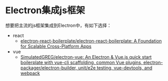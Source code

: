 # Electron集成js框架

想要把主流的js框架集成到Electron中，有如下选择：

* react
    * [electron-react-boilerplate/electron-react-boilerplate: A Foundation for Scalable Cross-Platform Apps](https://github.com/electron-react-boilerplate/electron-react-boilerplate)
* vue
    * [SimulatedGREG/electron-vue: An Electron & Vue.js quick start boilerplate with vue-cli scaffolding, common Vue plugins, electron-packager/electron-builder, unit/e2e testing, vue-devtools, and webpack](https://github.com/SimulatedGREG/electron-vue)